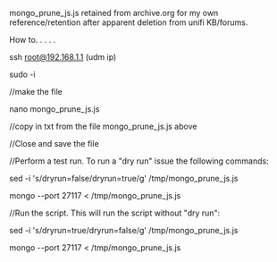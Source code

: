 mongo_prune_js.js retained from archive.org for my own reference/retention after apparent deletion from unifi KB/forums.

How to. . . . . 

ssh root@192.168.1.1 (udm ip)

sudo -i

//make the file

nano mongo_prune_js.js

//copy in txt from the file mongo_prune_js.js above

//Close and save the file

//Perform a test run. To run a "dry run" issue the following commands:

sed -i 's/dryrun=false/dryrun=true/g' /tmp/mongo_prune_js.js

mongo --port 27117 < /tmp/mongo_prune_js.js


//Run the script. This will run the script without "dry run":

sed -i 's/dryrun=true/dryrun=false/g' /tmp/mongo_prune_js.js

mongo --port 27117 < /tmp/mongo_prune_js.js
